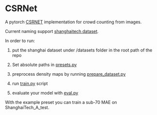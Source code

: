 # CSRNet
A pytorch [CSRNET](https://arxiv.org/abs/1802.10062) implementation for crowd counting from images.

Current naming support [shanghaitech dataset](https://www.kaggle.com/datasets/tthien/shanghaitech-with-people-density-map).

In order to run:

1. put the shanghai dataset under /datasets folder in the root path of the repo

2. Set absolute paths in [presets.py](presets.py)

3. preprocess density maps by running [prepare_dataset.py](prepare_dataset.py)

4. run [train.py](train.py) script

5. evaluate your model with [eval.py](eval.py)

With the example preset you can train a sub-70 MAE on ShanghaiTech_A_test.
